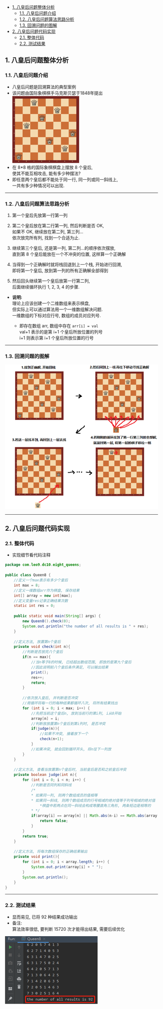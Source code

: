 <!-- TOC -->

- [1. 八皇后问题整体分析](#1-八皇后问题整体分析)
  - [1.1. 八皇后问题介绍](#11-八皇后问题介绍)
  - [1.2. 八皇后问题算法思路分析](#12-八皇后问题算法思路分析)
  - [1.3. 回溯问题的图解](#13-回溯问题的图解)
- [2. 八皇后问题代码实现](#2-八皇后问题代码实现)
  - [2.1. 整体代码](#21-整体代码)
  - [2.2. 测试结果](#22-测试结果)

<!-- /TOC -->

## 1. 八皇后问题整体分析

### 1.1. 八皇后问题介绍
- 八皇后问题是回溯算法的典型案例   
- 该问题由国际象棋棋手马克斯贝瑟于1848年提出</br>
  ![八皇后问题](../99.images/2020-05-07-15-12-14.png)
- 在 8*8 格的国际象棋棋盘上摆放 8 个皇后,  
  使其不能互相攻击, 能有多少种摆法?
- 即任意两个皇后都不能处于同一行, 同一列或同一斜线上,  
  一共有多少种情况可以出现.

****

### 1.2. 八皇后问题算法思路分析
1. 第一个皇后先放第一行第一列
   
2. 第二个皇后放在第二行第一列, 然后判断是否 OK,  
   如果不 OK, 继续放在第二列, 第三列...  
   依次放完所有列, 找到一个合适为止.

3. 继续第三个皇后, 还是第一列, 第二列...的顺序依次摆放,  
   直到第 8 个皇后能放在一个不冲突的位置, 这样算一个正确解

4. 当得到一个正确解时就将栈回退到上一个栈, 开始进行回溯,  
   即将第一个皇后, 放到第一列的所有正确解全部得到

5. 然后回头继续第一个皇后放第一行第二列,  
   后面继续循环执行 1, 2, 3, 4 的步骤.

- **说明:**  
  理论上应该创建一个二维数组来表示棋盘,  
  但实际上可以通过算法用一个一维数组解决问题.  
  一维数组的下标对应行号, 数组的成员对应列号.  
  
  - 即存在数组 arr, 数组中存在 `arr[i] = val`  
  val+1 表示的是第 i+1 个皇后所放位置的列号  
  i+1 则表示第 i+1 个皇后所放位置的行号

****

### 1.3. 回溯问题的图解
![图解回溯](../99.images/2020-05-07-17-28-47.png)

****

## 2. 八皇后问题代码实现

### 2.1. 整体代码
- 实现细节看代码注释
```java
package com.leo9.dc10.eight_queens;

public class Queen8 {
    //定义一个max表示有多少个皇后
    int max = 8;
    //定义一维数组arr作为棋盘, 保存结果
    int[] array = new int[max];
    //定义变量res记录正确结果次数
    static int res = 0;

    public static void main(String[] args) {
        new Queen8().check(0);
        System.out.println("the number of all results is " + res);
    }

    //定义方法, 放置第n个皇后
    private void check(int n){
        //判断是否放完八个皇后
        if(n == max){
            //当n等于8的时候, 已经超出数组范围, 即放的是第九个皇后
            //因此说明前八个皇后条件满足, 可以输出结果
            print();
            res++;
            return;
        }

        //依次放入皇后, 并判断是否冲突
        //用循环将每一行的每种结果都循环八次, 将所有结果找出
        for (int i = 0; i < max; i++) {
            //先把当前这个皇后n, 放到当前行的第i列, i从0开始
            array[n] = i;
            //判断放放置第n个皇后到第i列时, 是否冲突
            if(judge(n)){
                //如果不冲突, 接着放下一个
                check(n+1);
            }
            //如果冲突, 就会回到循环开头, 将n往下一列放
        }
    }

    //定义方法, 查看当放置第n个皇后时, 当前皇后是否和之前皇后冲突
    private boolean judge(int n){
        for (int i = 0; i < n; i++) {
            //判断是否同列和同斜线
            /*
            * 如果同一列, 则两个数组成员的值相等
            * 如果同一斜线, 则两个数组成员的行号相减的绝对值等于列号相减的绝对值
                *棋盘中若两点在同一斜线会构成等腰直角三角形, 两条短边是相等的
            * */
            if(array[i] == array[n] || Math.abs(n-i) == Math.abs(array[n] - array[i])) {
                return false;
            }
        }
        return true;
    }

    //定义方法, 将每次数组保存的正确结果输出
    private void print(){
        for (int i = 0; i < array.length; i++) {
            System.out.print(array[i] + " ");
        }
        System.out.println();
    }
}

```

****

### 2.2. 测试结果
- 显而易见, 已将 92 种结果成功输出
- 备注:  
  算法效率很低, 要判断 15720 次才能得出结果, 需要后续优化  
  
![八皇后测试结果](../99.images/2020-05-08-11-19-07.png)

